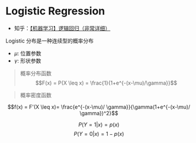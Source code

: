 &emsp;
# Logistic Regression

- 知乎：[【机器学习】逻辑回归（非常详细）](https://zhuanlan.zhihu.com/p/74874291)

Logistic 分布是一种连续型的概率分布
- $\mu$: 位置参数
- $\gamma$: 形状参数
>概率分布函数
$$F(x) = P(X \leq x) = \frac{1}{1+e^{-(x-\mu)/\gamma}}$$

>概率密度函数

$$f(x) = F'(X \leq x)= \frac{e^{-(x-\mu)/ \gamma}}{\gamma(1+e^{-(x-\mu)/ \gamma})^2}$$




$$P(Y=1 | x) = p(x)$$
$$P(Y=0 | x) = 1 - p(x)$$




